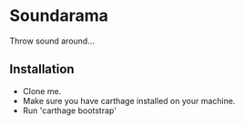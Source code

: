 # Soundarama

Throw sound around...

## Installation

- Clone me.
- Make sure you have carthage installed on your machine.
- Run 'carthage bootstrap'
